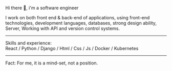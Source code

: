Hi there 👋, i'm a software engineer

I work on both front end & back-end of applications, using front-end technologies, development languages, databases, strong design ability, Server, Working with API and version control systems.
<hr class="dotted">
Skills and experience: <br>
React / Python / Django / Html / Css / Js / Docker / Kubernetes
<hr class="dotted">

Fact: For me, it is a mind-set, not a position.






 

 

